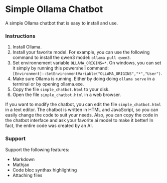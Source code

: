 # Simple Ollama Chatbot
A simple Ollama chatbot that is easy to install and use.

### Instructions
1. Install Ollama.
1. Install your favorite model. For example, you can use the following command to install the qwen3 model: ```ollama pull qwen3```.
1. Set environnement variable ```OLLAMA_ORIGINS=*```. On windows, you can set it simply by running this powershell command: ```[Environment]::SetEnvironmentVariable("OLLAMA_ORIGINS","*","User")```.
1. Make sure Ollama is running. Either by doing doing ```ollama serve``` in a terminal or by opening ollama.exe.
1. Copy the file ```simple_chatbot.html``` to your disk.
1. Open the file ```simple_chatbot.html``` in a web browser.

If you want to modify the chatbot, you can edit the file ```simple_chatbot.html``` in a text editor. The chatbot is written in HTML and JavaScript, so you can easily change the code to suit your needs.
Also, you can copy the code in the chatbot interface and ask your favorite ai model to make it better! In fact, the entire code was created by an AI.

### Support
Support the following features:
- Markdown
- Mathjax
- Code bloc synthax highlighting
- Attaching files